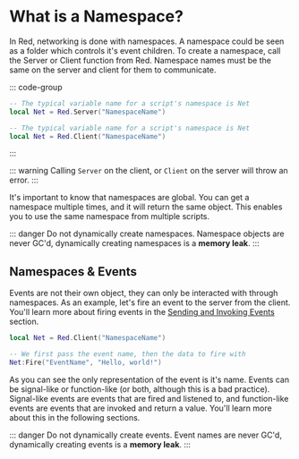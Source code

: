 # What is a Namespace?

In Red, networking is done with namespaces. A namespace could be seen as a folder which controls it's event children. To create a namespace, call the Server or Client function from Red. Namespace names must be the same on the server and client for them to communicate.

::: code-group
```lua [Server]
-- The typical variable name for a script's namespace is Net
local Net = Red.Server("NamespaceName")
```

```lua [Client]
-- The typical variable name for a script's namespace is Net
local Net = Red.Client("NamespaceName")
```
:::

::: warning
Calling `Server` on the client, or `Client` on the server will throw an error.
:::

It's important to know that namespaces are global. You can get a namespace multiple times, and it will return the same object. This enables you to use the same namespace from multiple scripts.

::: danger
Do not dynamically create namespaces. Namespace objects are never GC'd, dynamically creating namespaces is a **memory leak**.
:::

## Namespaces & Events

Events are not their own object, they can only be interacted with through namespaces. As an example, let's fire an event to the server from the client. You'll learn more about firing events in the [Sending and Invoking Events](./sending-invoking-events) section.

```lua
local Net = Red.Client("NamespaceName")

-- We first pass the event name, then the data to fire with
Net:Fire("EventName", "Hello, world!")
```

As you can see the only representation of the event is it's name. Events can be signal-like or function-like (or both, although this is a bad practice). Signal-like events are events that are fired and listened to, and function-like events are events that are invoked and return a value. You'll learn more about this in the following sections.

::: danger
Do not dynamically create events. Event names are never GC'd, dynamically creating events is a **memory leak**.
:::
